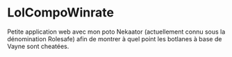 # LolCompoWinrate

Petite application web avec mon poto Nekaator (actuellement connu sous la dénomination Rolesafe) afin de montrer à quel point les botlanes à base de Vayne sont cheatées.
